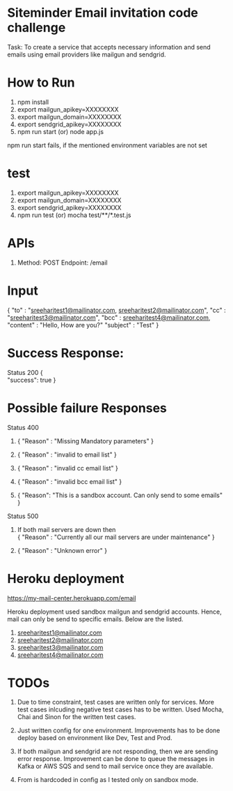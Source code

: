 # Siteminder Email invitation code challenge
Task: To create a service that accepts necessary information and send emails using email providers like mailgun and sendgrid.

# How to Run

1. npm install
2. export mailgun_apikey=XXXXXXXX
3. export mailgun_domain=XXXXXXXX
4. export sendgrid_apikey=XXXXXXXX
5. npm run start (or) node app.js

npm run start fails, if the mentioned environment variables are not set

# test
1. export mailgun_apikey=XXXXXXXX
2. export mailgun_domain=XXXXXXXX
3. export sendgrid_apikey=XXXXXXXX
4. npm run test (or) mocha test/**/*.test.js

# APIs 

1. Method: POST
   Endpoint: /email

# Input

{
 "to" : "sreeharitest1@mailinator.com, sreeharitest2@mailinator.com",
 "cc" : "sreeharitest3@mailinator.com",
 "bcc" : sreeharitest4@mailinator.com,
 "content" : "Hello, How are you?"
 "subject" : "Test"
}

# Success Response:
Status 200
{   
    "success": true
}

# Possible failure Responses
Status 400
1. {
      "Reason" : "Missing Mandatory parameters"
   }

2. {
      "Reason" : "invalid to email list"
  }
  
3. {
      "Reason" : "invalid cc email list"
  }
  
4. {
      "Reason" : "invalid bcc email list"
  }
  
5. {
      "Reason": "This is a sandbox account. Can only send to some emails"
    }
  
Status 500  
1.  If both mail servers are down then  
  { 
    "Reason" : "Currently all our mail servers are under maintenance"
  }
  
2. {
      "Reason" : "Unknown error"
  }
  

# Heroku deployment
https://my-mail-center.herokuapp.com/email

Heroku deployment used sandbox mailgun and sendgrid accounts. Hence, mail can only be send to specific emails. Below are the listed.

1. sreeharitest1@mailinator.com
2. sreeharitest2@mailinator.com
3. sreeharitest3@mailinator.com
4. sreeharitest4@mailinator.com

# TODOs
1. Due to time constraint, test cases are written only for services. More test cases inlcuding negative test cases has to be written. Used Mocha, Chai and Sinon for the written test cases.

2. Just written config for one environment. Improvements has to be done deploy based on environment like Dev, Test and Prod.

3. If both mailgun and sendgrid are not responding, then we are sending error response. Improvement can be done to queue the messages in Kafka or AWS SQS and send to mail service once they are available.

4. From is hardcoded in config as I tested only on sandbox mode.
